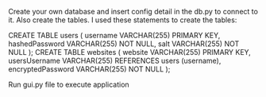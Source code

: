 Create your own database and insert config detail in the db.py to connect to it.
Also create the tables. I used these statements to create the tables:

CREATE TABLE users (
	username VARCHAR(255) PRIMARY KEY,
	hashedPassword VARCHAR(255) NOT NULL,
	salt VARCHAR(255) NOT NULL
);
CREATE TABLE websites (
	website VARCHAR(255) PRIMARY KEY,
    usersUsername VARCHAR(255) REFERENCES users (username),
	encryptedPassword VARCHAR(255) NOT NULL
);
 
Run gui.py file to execute application